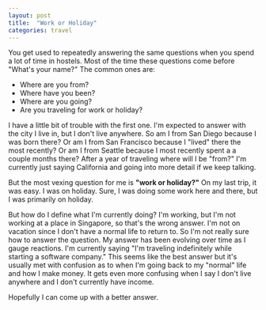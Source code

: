 ```yaml
---
layout: post
title:  "Work or Holiday"
categories: travel
---
```


You get used to repeatedly answering the same questions when you spend a lot of time in hostels. Most of the time these questions come before "What's your name?" The common ones are:

<ul>
<li>Where are you from?</li>
<li>Where have you been?</li>
<li>Where are you going?</li>
<li>Are you traveling for work or holiday?</li>
</ul>

 I have a little bit of trouble with the first one. I'm expected to answer with the city I live in, but I don't live anywhere. So am I from San Diego because I was born there? Or am I from San Francisco because I "lived" there the most recently? Or am I from Seattle because I most recently spent a a couple months there? After a year of traveling where will I be "from?" I'm currently just saying California and going into more detail if we keep talking.

 But the most vexing question for me is <b>"work or holiday?"</b> On my last trip, it was easy. I was on holiday. Sure, I was doing some work here and there, but I was primarily on holiday.

 But how do I define what I'm currently doing? I'm working, but I'm not working at a place in Singapore, so that's the wrong answer. I'm not on vacation since I don't have a normal life to return to. So I'm not really sure how to answer the question. My answer has been evolving over time as I gauge reactions. I'm currently saying "I'm traveling indefinitely while starting a software company." This seems like the best answer but it's usually met with confusion as to when I'm going back to my "normal" life and how I make money. It gets even more confusing when I say I don't live anywhere and I don't currently have income.

 Hopefully I can come up with a better answer.